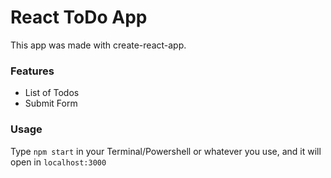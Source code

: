 # React ToDo App

This app was made with create-react-app.

### Features

- List of Todos
- Submit Form

### Usage

Type `npm start` in your Terminal/Powershell or whatever you use, and it will open in `localhost:3000`
